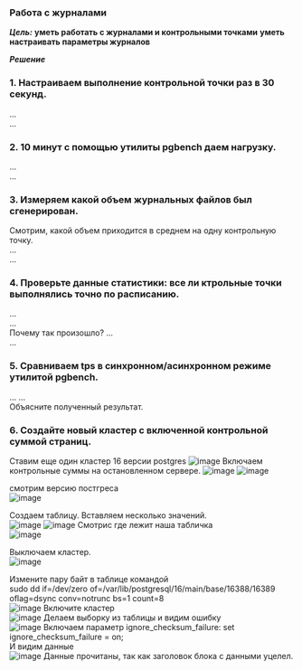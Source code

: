 ### Работа с журналами

***Цель:***
**уметь работать с журналами и контрольными точками**
**уметь настраивать параметры журналов**

***Решение***
### 1. Настраиваем выполнение контрольной точки раз в 30 секунд.  
...  
...  
### 2. 10 минут c помощью утилиты pgbench даем нагрузку.  
...  
...  
### 3. Измеряем какой объем журнальных файлов был сгенерирован.  
 Смотрим, какой объем приходится в среднем на одну контрольную точку.  
...  
...  
### 4. Проверьте данные статистики: все ли ктрольные точки выполнялись точно по расписанию.
...  
...  
Почему так произошло?
...  
...  
### 5. Сравниваем tps в синхронном/асинхронном режиме утилитой pgbench.
... 
...  
Объясните полученный результат.

### 6. Создайте новый кластер с включенной контрольной суммой страниц.  
 Ставим еще один кластер 16 версии postgres
 ![image](https://github.com/13-rus/Otus/assets/120638894/7aad5426-49d6-49ec-9356-e3e49dcdc385)
Включаем контрольные суммы на остановленном сервере.
![image](https://github.com/13-rus/Otus/assets/120638894/f3a0eec1-5e45-486a-b412-01631d516820)
![image](https://github.com/13-rus/Otus/assets/120638894/092b2c03-58ed-4067-97b7-d14a03fe613e)

смотрим версию постгреса  
![image](https://github.com/13-rus/Otus/assets/120638894/d4cc2a41-27e7-4304-84ff-5b9a4b6a12a5)

 Создаем таблицу. Вставляем несколько значений.  
 ![image](https://github.com/13-rus/Otus/assets/120638894/adedfc77-727e-4c9a-a18c-ec301334b19b)
 ![image](https://github.com/13-rus/Otus/assets/120638894/2286b51a-3016-4638-acfe-9207af42f83b)
 Смотрис где лежит наша табличка  
![image](https://github.com/13-rus/Otus/assets/120638894/027a9139-8a82-481d-997e-af7f0c3ac148)

  Выключаем кластер.  
 ![image](https://github.com/13-rus/Otus/assets/120638894/4fd1820b-79df-4f18-8df2-9e7daad43ef9)
 
Измените пару байт в таблице командой  
 sudo dd if=/dev/zero of=/var/lib/postgresql/16/main/base/16388/16389 oflag=dsync conv=notrunc bs=1 count=8  
 ![image](https://github.com/13-rus/Otus/assets/120638894/366759f8-a533-4ecc-bcfc-8825e5facff8) 
  Включите кластер  
  ![image](https://github.com/13-rus/Otus/assets/120638894/78c21c29-1f2c-485c-a02b-6ef92f5598ba)
 Делаем выборку из таблицы и видим ошибку  
 ![image](https://github.com/13-rus/Otus/assets/120638894/939877f4-eef3-43d4-bfdc-35817418037b)
 Включаем параметр ignore_checksum_failure: set ignore_checksum_failure = on;  
  И видим данные  
  ![image](https://github.com/13-rus/Otus/assets/120638894/3f3cf335-249d-4027-9ef7-7513bb647c14)
  Данные прочитаны, так как заголовок блока с данными уцелел.  
